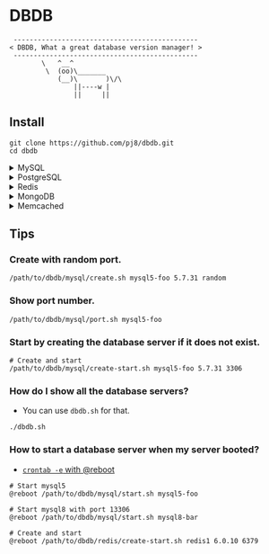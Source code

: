 # DBDB

```
 ----------------------------------------------
< DBDB, What a great database version manager! >
 ----------------------------------------------
        \   ^__^
         \  (oo)\_______
            (__)\       )\/\
                ||----w |
                ||     ||
```

## Install

```
git clone https://github.com/pj8/dbdb.git
cd dbdb
```

<details><summary>MySQL</summary><div>

## MySQL

### Commands for MySQL Server

```
./mysql/{create|start|stop|restart|port|status|connect|delete}.sh {name} {mysqlVersion} {port}

# e.g. Create MySQL server.
./mysql/create.sh mysql1 8.0.41 3306

# e.g.
./mysql/start.sh   mysql1
./mysql/stop.sh    mysql1
./mysql/restart.sh mysql1
./mysql/port.sh    mysql1
./mysql/status.sh  mysql1
./mysql/connect.sh mysql1
./mysql/delete.sh  mysql1

# e.g. Create another one.
./mysql/create.sh mysql2 9.2.0 13306

# e.g. Create with random port.
./mysql/create.sh mysql3 8.0.41 random

# e.g. Try create, then start server.
./mysql/create-start.sh mysql4 9.2.0 23306
```

### Supported MySQL Versions

- 5.7.31 x86_64
- 8.0.23 x86_64
- 8.0.30 x86_64
- 8.0.41 arm64
- 8.4.4 arm64
- 9.2.0 arm64

</div></details>

<details><summary>PostgreSQL</summary><div>

## PostgreSQL

### Commands for PostgreSQL Server

```
./postgresql/{create|start|stop|restart|port|status|connect|delete}.sh {name} {postgresqlVersion} {port}

# e.g.
./postgresql/create.sh  pg1 12.4 5432
./postgresql/start.sh   pg1
./postgresql/stop.sh    pg1
./postgresql/restart.sh pg1
./postgresql/port.sh    pg1
./postgresql/status.sh  pg1
./postgresql/connect.sh pg1
./postgresql/delete.sh  pg1
```

### Supported PostgreSQL Versions

- 12.4
- 12.6
- 13.2

</div></details>

<details><summary>Redis</summary><div>

## Redis

### Commands for Redis Server

```
./redis/{create|start|stop|restart|port|status|connect|delete}.sh {name} {redisVersion} {port}

# e.g.
./redis/create.sh  redis1 6.2.14 6379
./redis/start.sh   redis1
./redis/stop.sh    redis1
./redis/restart.sh redis1
./redis/port.sh    redis1
./redis/status.sh  redis1
./redis/connect.sh redis1
./redis/delete.sh  redis1
```

### Supported Redis Versions

- 6.0.16
- 6.2.14
- 7.0.15
- 7.2.5

</div></details>

<details><summary>MongoDB</summary><div>

## MongoDB

### Commands for MongoDB Server

```
./mongodb/{create|start|stop|restart|port|status|connect|delete}.sh {name} {mongodbVersion} {port}

# e.g.
./mongodb/create.sh  mongo1 4.4.3 27017
./mongodb/start.sh   mongo1
./mongodb/stop.sh    mongo1
./mongodb/restart.sh mongo1
./mongodb/port.sh    mongo1
./mongodb/status.sh  mongo1
./mongodb/connect.sh mongo1
./mongodb/delete.sh  mongo1
```

### Supported MongoDB Versions

- 4.4.10
- 5.0.3

</div></details>

<details><summary>Memcached</summary><div>

## Memcached

### Commands for Memcached Server

```
./memcached/{create|start|stop|restart|port|status|connect|delete}.sh {name} {memcachedVersion} {port}

# e.g.
./memcached/create.sh  memcached1 1.6.31 11211
./memcached/start.sh   memcached1
./memcached/stop.sh    memcached1
./memcached/restart.sh memcached1
./memcached/port.sh    memcached1
./memcached/status.sh  memcached1
./memcached/connect.sh memcached1
./memcached/delete.sh  memcached1
```

### Supported Memcached Versions

- 1.6.31

</div></details>

## Tips

### Create with random port.

```
/path/to/dbdb/mysql/create.sh mysql5-foo 5.7.31 random
```

### Show port number.

```
/path/to/dbdb/mysql/port.sh mysql5-foo
```

### Start by creating the database server if it does not exist.

```
# Create and start
/path/to/dbdb/mysql/create-start.sh mysql5-foo 5.7.31 3306
```

### How do I show all the database servers?

- You can use `dbdb.sh` for that.

```
./dbdb.sh
```

### How to start a database server when my server booted?

- [`crontab -e` with @reboot](https://man7.org/linux/man-pages/man5/crontab.5.html#EXTENSIONS)

```
# Start mysql5
@reboot /path/to/dbdb/mysql/start.sh mysql5-foo

# Start mysql8 with port 13306
@reboot /path/to/dbdb/mysql/start.sh mysql8-bar

# Create and start
@reboot /path/to/dbdb/redis/create-start.sh redis1 6.0.10 6379
```
